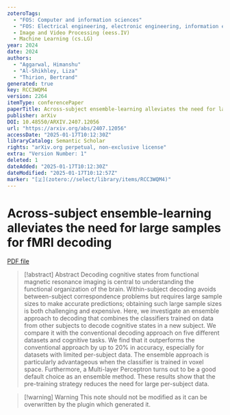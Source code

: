 ```yaml
---
zoteroTags:
  - "FOS: Computer and information sciences"
  - "FOS: Electrical engineering, electronic engineering, information engineering"
  - Image and Video Processing (eess.IV)
  - Machine Learning (cs.LG)
year: 2024
date: 2024
authors:
  - "Aggarwal, Himanshu"
  - "Al-Shikhley, Liza"
  - "Thirion, Bertrand"
generated: true
key: RCC3WQM4
version: 2264
itemType: conferencePaper
paperTitle: Across-subject ensemble-learning alleviates the need for large samples for fMRI decoding
publisher: arXiv
DOI: 10.48550/ARXIV.2407.12056
url: "https://arxiv.org/abs/2407.12056"
accessDate: "2025-01-17T10:12:30Z"
libraryCatalog: Semantic Scholar
rights: "arXiv.org perpetual, non-exclusive license"
extra: "Version Number: 1"
deleted: 1
dateAdded: "2025-01-17T10:12:30Z"
dateModified: "2025-01-17T10:12:57Z"
marker: "[🇿](zotero://select/library/items/RCC3WQM4)"
---
```


# Across-subject ensemble-learning alleviates the need for large samples for fMRI decoding

[PDF file](/Papers/PDFs/Aggarwal%20et%20al.%202024undefined%20-%20Across-subject%20ensemble-learning%20alleviates%20the%20need%20for%20large%20samples%20for%20fMRI%20decoding.pdf)

> [!abstract] Abstract
> Decoding cognitive states from functional magnetic resonance imaging is central to understanding the functional organization of the brain. Within-subject decoding avoids between-subject correspondence problems but requires large sample sizes to make accurate predictions; obtaining such large sample sizes is both challenging and expensive. Here, we investigate an ensemble approach to decoding that combines the classifiers trained on data from other subjects to decode cognitive states in a new subject. We compare it with the conventional decoding approach on five different datasets and cognitive tasks. We find that it outperforms the conventional approach by up to 20% in accuracy, especially for datasets with limited per-subject data. The ensemble approach is particularly advantageous when the classifier is trained in voxel space. Furthermore, a Multi-layer Perceptron turns out to be a good default choice as an ensemble method. These results show that the pre-training strategy reduces the need for large per-subject data.

>[!warning] Warning
> This note should not be modified as it can be overwritten by the plugin which generated it.

